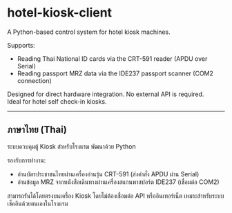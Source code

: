 # hotel-kiosk-client

A Python-based control system for hotel kiosk machines.

Supports:
- Reading Thai National ID cards via the CRT-591 reader (APDU over Serial)
- Reading passport MRZ data via the IDE237 passport scanner (COM2 connection)

Designed for direct hardware integration. No external API is required.  
Ideal for hotel self check-in kiosks.

---

## ภาษาไทย (Thai)

ระบบควบคุมตู้ Kiosk สำหรับโรงแรม พัฒนาด้วย Python

รองรับการทำงาน:
- อ่านบัตรประชาชนไทยผ่านเครื่องอ่านรุ่น CRT-591 (ส่งคำสั่ง APDU ผ่าน Serial)
- อ่านข้อมูล MRZ จากหนังสือเดินทางผ่านเครื่องสแกนพาสปอร์ต IDE237 (เชื่อมต่อ COM2)

สามารถรันได้โดยตรงบนเครื่อง Kiosk โดยไม่ต้องเชื่อมต่อ API หรืออินเทอร์เน็ต เหมาะสำหรับระบบเช็คอินด้วยตนเองในโรงแรม